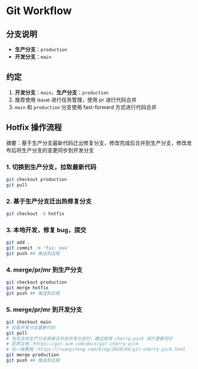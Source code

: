 # Git Workflow

## 分支说明
- **生产分支**：`production`
- **开发分支**：`main`

## 约定

1. **开发分支**：`main`，**生产分支**：`production`
2. 推荐使用 issue 进行任务管理，使用 pr 进行代码合并
3. `main` 和 `production` 分支使用 fast-forward 方式进行代码合并

## Hotfix 操作流程

摘要：基于生产分支最新代码迁出修复分支，修改完成后合并到生产分支，修改发布后将生产分支的变更同步到开发分支

### 1. 切换到生产分支，拉取最新代码
```sh
git checkout production
git pull
```

### 2. 基于生产分支迁出热修复分支
```sh
git checkout -b hotfix
```

### 3. 本地开发，修复 bug，提交
```sh
git add .
git commit -m 'fix: xxx'
git push ## 推送到远程
```

### 4. merge/pr/mr 到生产分支
```sh
git checkout production
git merge hotfix
git push ## 推送到远程
```

### 5. merge/pr/mr 到开发分支
```sh
git checkout main
# 拉取开发分支最新代码
git pull
# 当无法将生产分支直接合并到开发分支时，建议使用 cherry-pick 进行更新同步
# 官网文档：https://git-scm.com/docs/git-cherry-pick
# 阮一峰教程：https://ruanyifeng.com/blog/2020/04/git-cherry-pick.html
git merge production
git push ## 推送到远程
```